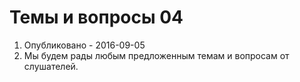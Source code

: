 # Темы и вопросы 04
1. Опубликовано - 2016-09-05
2. Мы будем рады любым предложенным темам и вопросам от слушателей.
